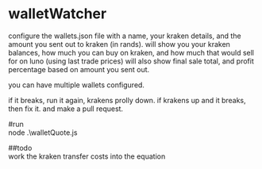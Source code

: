 # walletWatcher
configure the wallets.json file with a name, your kraken details, and the amount you sent out to kraken (in rands).
will show you your kraken balances, how much you can buy on kraken, and how much that would sell for on luno (using last trade prices)
will also show final sale total, and profit percentage based on amount you sent out.

you can have multiple wallets configured.

if it breaks, run it again, krakens prolly down.
if krakens up and it breaks, then fix it. and make a pull request.

#run  
node .\walletQuote.js

##todo  
work the kraken transfer costs into the equation

